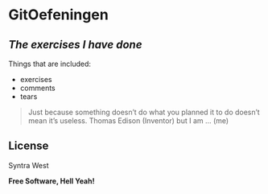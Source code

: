 # GitOefeningen
## _The exercises I have done_

Things that are included:

- exercises
- comments
- tears



> Just because something doesn’t do what you planned it to do doesn’t mean it’s useless. 
> Thomas Edison (Inventor)
> but I am ... (me)


## License

Syntra West

**Free Software, Hell Yeah!**
